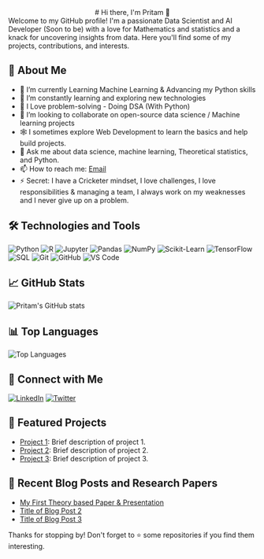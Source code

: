 <center>
# Hi there, I'm Pritam 👋
</center>
Welcome to my GitHub profile! I'm a passionate Data Scientist and AI Developer (Soon to be) with a love for Mathematics and statistics and a knack for uncovering insights from data. Here you'll find some of my projects, contributions, and interests.

## 🚀 About Me

- 🔭 I’m currently Learning Machine Learning & Advancing my Python skills
- 🌱 I’m constantly learning and exploring new technologies
- 🎯 I Love problem-solving - Doing DSA (With Python)
- 👯 I’m looking to collaborate on open-source data science / Machine learning projects
- 🕸️ I sometimes explore Web Development to learn the basics and help build projects.
- 💬 Ask me about data science, machine learning, Theoretical statistics, and Python.
- 📫 How to reach me: [Email](mailto:contact.with.pritam@gmail.com)
- ⚡ Secret: I have a Cricketer mindset, I love challenges, I love responsibilities & managing a team, I always work on my weaknesses and I never give up on a problem.

## 🛠️ Technologies and Tools

![Python](https://img.shields.io/badge/-Python-3776AB?logo=python&logoColor=ffffff)
![R](https://img.shields.io/badge/-R-276DC3?logo=r&logoColor=ffffff)
![Jupyter](https://img.shields.io/badge/-Jupyter-F37626?logo=jupyter&logoColor=ffffff)
![Pandas](https://img.shields.io/badge/-Pandas-150458?logo=pandas&logoColor=ffffff)
![NumPy](https://img.shields.io/badge/-NumPy-013243?logo=numpy&logoColor=ffffff)
![Scikit-Learn](https://img.shields.io/badge/-Scikit--Learn-F7931E?logo=scikit-learn&logoColor=ffffff)
![TensorFlow](https://img.shields.io/badge/-TensorFlow-FF6F00?logo=tensorflow&logoColor=ffffff)
![SQL](https://img.shields.io/badge/-SQL-4479A1?logo=postgresql&logoColor=ffffff)
![Git](https://img.shields.io/badge/-Git-F05032?logo=git&logoColor=ffffff)
![GitHub](https://img.shields.io/badge/-GitHub-181717?logo=github&logoColor=ffffff)
![VS Code](https://img.shields.io/badge/-VS%20Code-007ACC?logo=visual-studio-code&logoColor=ffffff)

## 📈 GitHub Stats

![Pritam's GitHub stats](https://github-readme-stats.vercel.app/api?username=Pritam-Stats&show_icons=true&theme=radical)

## 📊 Top Languages

![Top Languages](https://github-readme-stats.vercel.app/api/top-langs/?username=Pritam-Stats&layout=compact&theme=radical)

## 🔗 Connect with Me

[![LinkedIn](https://img.shields.io/badge/-LinkedIn-0077B5?logo=linkedin&logoColor=ffffff)](https://www.linkedin.com/in/pritamsaha09/)
[![Twitter](https://img.shields.io/badge/-Twitter-1DA1F2?logo=twitter&logoColor=ffffff)](https://twitter.com/iPritamSaha09)

## 📂 Featured Projects

- [Project 1](https://github.com/Pritam-Stats/project-1): Brief description of project 1.
- [Project 2](https://github.com/Pritam-Stats/project-2): Brief description of project 2.
- [Project 3](https://github.com/Pritam-Stats/project-3): Brief description of project 3.

## 📝 Recent Blog Posts and Research Papers

<!-- BLOG-POST-LIST:START -->
- [My First Theory based Paper & Presentation](https://drive.google.com/file/d/19OtljXxPtyTdnDfz8oNcvx0kUKZsqKDl/view?usp=drive_link)
- [Title of Blog Post 2](https://yourblog.com/post-2)
- [Title of Blog Post 3](https://yourblog.com/post-3)
<!-- BLOG-POST-LIST:END -->


Thanks for stopping by! Don't forget to ⭐️ some repositories if you find them interesting.
